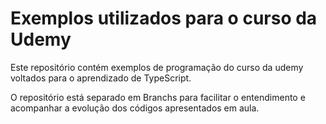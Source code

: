# Exemplos utilizados para o curso da Udemy

Este repositório contém exemplos de programação do curso da udemy voltados para o aprendizado de TypeScript.

O repositório está separado em Branchs para facilitar o entendimento e acompanhar a evolução dos códigos apresentados em aula.